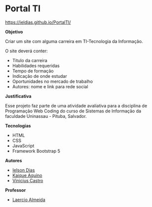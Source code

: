 # Portal TI

https://ieldias.github.io/PortalTI/

**Objetivo**

Criar um site com alguma carreira em TI-Tecnologia da Informação.

O site deverá conter:
+ Titulo da carreira
+ Habilidades requeridas
+ Tempo de formação
+ Indicação de onde estudar
+ Oportunidades no mercado de trabalho
+ Autores: nome e link para rede social

**Justificativa**

Esse projeto faz parte de uma atividade avaliativa para a disciplina de Programação Web Coding do curso de Sistemas de Informação da faculdade Uninassau - Pituba, Salvador.

**Tecnologias**

+ HTML
+ CSS
+ JavaScript
+ Framework Bootstrap 5

**Autores**

+ [Ielson Dias](https://linkedin.com/in/ielson-dias/)
+ [Kaique Aquino](https://linkedin.com/in/kaique-aquino/)
+ [Vinicius Castro](https://linkedin.com/in/vinicius-castrodev/)

**Professor**

+ [Laercio Almeida](https://linkedin.com/in/laercio-almeida-96521b73)

